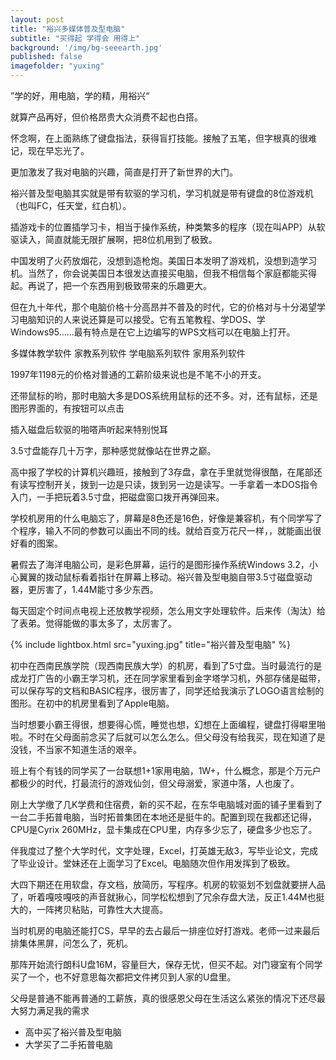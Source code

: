 ```yaml
---
layout: post
title: "裕兴多媒体普及型电脑"
subtitle: "买得起 学得会 用得上"
background: '/img/bg-seeearth.jpg'
published: false
imagefolder: "yuxing"
---
```


”学的好，用电脑，学的精，用裕兴“

就算产品再好，但价格昂贵大众消费不起也白搭。

怀念啊，在上面熟练了键盘指法，获得盲打技能。接触了五笔，但字根真的很难记，现在早忘光了。

更加激发了我对电脑的兴趣，简直是打开了新世界的大门。

裕兴普及型电脑其实就是带有软驱的学习机，学习机就是带有键盘的8位游戏机（也叫FC，任天堂，红白机）。

插游戏卡的位置插学习卡，相当于操作系统，种类繁多的程序（现在叫APP）从软驱读入，简直就能无限扩展啊，把8位机用到了极致。

中国发明了火药放烟花，没想到造枪炮。美国日本发明了游戏机，没想到造学习机。当然了，你会说美国日本很发达直接买电脑，但我不相信每个家庭都能买得起。再说了，把一个东西用到极致带来的乐趣更大。

但在九十年代，那个电脑价格十分高昂并不普及的时代，它的价格对与十分渴望学习电脑知识的人来说还算是可以接受。它有五笔教程、学DOS、学Windows95……最有特点是在它上边编写的WPS文档可以在电脑上打开。

多媒体教学软件
家教系列软件
学电脑系列软件
家用系列软件

1997年1198元的价格对普通的工薪阶级来说也是不笔不小的开支。

还带鼠标的哟，那时电脑大多是DOS系统用鼠标的还不多。对，还有鼠标，还是图形界面的，有按钮可以点击

插入磁盘后软驱的啪嗒声听起来特别悦耳

3.5寸盘能存几十万字，那种感觉就像站在世界之巅。

高中报了学校的计算机兴趣班，接触到了3存盘，拿在手里就觉得很酷，在尾部还有读写控制开关，拨到一边是只读，拨到另一边是读写。一手拿着一本DOS指令入门，一手把玩着3.5寸盘，把磁盘窗口拨开再弹回来。

学校机房用的什么电脑忘了，屏幕是8色还是16色，好像是兼容机，有个同学写了个程序，输入不同的参数可以画出不同的线。就给百变万花尺一样，，就能画出很好看的图案。

暑假去了海洋电脑公司，是彩色屏幕，运行的是图形操作系统Windows 3.2，小心翼翼的拨动鼠标看着指针在屏幕上移动。裕兴普及型电脑自带3.5寸磁盘驱动器，更厉害了，1.44M能寸多少东西。

每天固定个时间点电视上还放教学视频，怎么用文字处理软件。后来传（淘汰）给了表弟。觉得能做的事太多了，太厉害了。

{% include lightbox.html src="yuxing.jpg" title="裕兴普及型电脑" %}

初中在西南民族学院（现西南民族大学）的机房，看到了5寸盘。当时最流行的是成龙打广告的小霸王学习机，还在同学家里看到金字塔学习机，外部存储是磁带，可以保存写的文档和BASIC程序，很厉害了，同学还给我演示了LOGO语言绘制的图形。在初中的机房里看到了Apple电脑。

当时想要小霸王得很，想要得心慌，睡觉也想，幻想在上面编程，键盘打得噼里啪啦。不时在父母面前念买了后就可以怎么怎么。但父母没有给我买，现在知道了是没钱，不当家不知道生活的艰辛。

班上有个有钱的同学买了一台联想1+1家用电脑，1W+，什么概念，那是个万元户都极少的时代，打最流行的游戏仙剑，但父母溺爱，家道中落，人也废了。

刚上大学缴了几K学费和住宿费，新的买不起，在东华电脑城对面的铺子里看到了一台二手拓普电脑，当时拓普集团在本地还是挺牛的。配置到现在我都还记得，CPU是Cyrix 260MHz，显卡集成在CPU里，内存多少忘了，硬盘多少也忘了。

伴我度过了整个大学时代，文字处理，Excel，打英雄无敌3，写毕业论文，完成了毕业设计。堂妹还在上面学习了Excel。电脑随次但作用发挥到了极致。

大四下期还在用软盘，存文档，放简历，写程序。机房的软驱划不划盘就要拼人品了，听着嘎吱嘎吱的声音就揪心，同学松松想到了冗余存盘大法，反正1.44M也挺大的，一阵拷贝粘贴，可靠性大大提高。

当时机房的电脑还能打CS，早早的去占最后一排座位好打游戏。老师一过来最后排集体黑屏，问怎么了，死机。

那阵开始流行朗科U盘16M，容量巨大，保存无忧，但买不起。对门寝室有个同学买了一个，也不好意思每次都把文件拷贝到人家的U盘里。

父母是普通不能再普通的工薪族，真的很感恩父母在生活这么紧张的情况下还尽最大努力满足我的需求

- 高中买了裕兴普及型电脑
- 大学买了二手拓普电脑